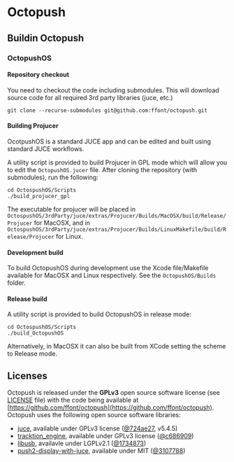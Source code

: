 # Octopush


## Buildin Octopush


### OctopushOS

#### Repository checkout

You need to checkout the code including submodules. This will download source code for all required 3rd party libraries (juce, etc.)

```
git clone --recurse-submodules git@github.com:ffont/octopush.git
```

#### Building Projucer

OcotpushOS is a standard JUCE app and can be edited and built using standard JUCE workflows.

A utility script is provided to build Projucer in GPL mode which will allow you to edit the `OctopushOS.jucer` file. After cloning the repository (with submodules), run the following:

```
cd OctospushOS/Scripts
./build_projucer_gpl
```

The executable for projucer will be placed in `OctospushOS/3rdParty/juce/extras/Projucer/Builds/MacOSX/build/Release/Projucer` for MacOSX, and in `OctospushOS/3rdParty/juce/extras/Projucer/Builds/LinuxMakefile/build/Release/Projucer` for Linux.


#### Development build

To build OctopushOS during development use the Xcode file/Makefile available for MacOSX and Linux respectively. See the `OctopushOS/Builds` folder.


#### Release build

A utility script is provided to build OctopushOS in release mode:

```
cd OctospushOS/Scripts
./build_OctopushOS
```

Alternatively, in MacOSX it can also be built from XCode setting the scheme to Release mode.


## Licenses

Octopush is released under the **GPLv3** open source software license (see [LICENSE](https://github.com/ffont/octopush/blob/master/LICENSE) file) with the code being available at  [https://github.com/ffont/octopush](https://github.com/ffont/octopush). Octopush uses the following open source software libraries: 


* [juce](https://juce.com), available under GPLv3 license ([@724ae27](https://github.com/WeAreROLI/JUCE/tree/724ae27c71ef809b836df06713cf9e50bc14162b), v5.4.5)
* [tracktion_engine](https://github.com/Tracktion/tracktion_engine), available under GPLv3 license ([@c686909](https://github.com/Tracktion/tracktion_engine/tree/c686909a062a44171c0215cc8a0c1fbbcc320a95))
* [libusb](https://github.com/libusb/libusb), availavle under LGPLv2.1 ([@1734873](https://github.com/libusb/libusb/tree/17348731b48702cece1bc783b3764975e495840d))
* [push2-display-with-juce](https://github.com/Ableton/push2-display-with-juce), available under MIT  ([@3107788](https://github.com/Ableton/push2-display-with-juce/tree/310778820f0182254652af405002b9e5bcd2d548))
